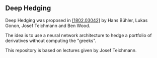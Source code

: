 ## Deep Hedging

Deep Hedging was proposed in [[1802.03042]](https://arxiv.org/abs/1802.03042)  by Hans Bühler, Lukas Gonon, Josef Teichmann and Ben Wood.

The idea is to use a neural network architecture to hedge a portfolio of derivatives without computing the "greeks".

This repository is based on lectures given by Josef Teichmann.

